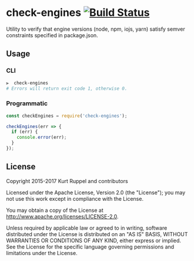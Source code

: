 # check-engines [![Build Status](https://secure.travis-ci.org/kruppel/check-engines.svg?branch=master)](https://travis-ci.org/kruppel/check-engines)

Utility to verify that engine versions (node, npm, iojs, yarn) satisfy semver
constraints specified in package.json.

## Usage

### CLI

```sh
⫸  check-engines
# Errors will return exit code 1, otherwise 0.
```

### Programmatic

```javascript
const checkEngines = require('check-engines');

checkEngines(err => {
  if (err) {
    console.error(err);
  }
});
```

## License

Copyright 2015-2017 Kurt Ruppel and contributors

Licensed under the Apache License, Version 2.0 (the "License"); you may not use
this work except in compliance with the License.

You may obtain a copy of the License at
http://www.apache.org/licenses/LICENSE-2.0.

Unless required by applicable law or agreed to in writing, software distributed
under the License is distributed on an "AS IS" BASIS, WITHOUT WARRANTIES OR
CONDITIONS OF ANY KIND, either express or implied. See the License for the
specific language governing permissions and limitations under the License.
